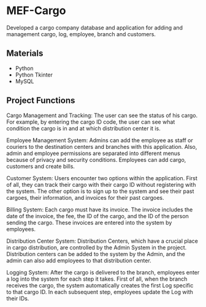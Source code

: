 # MEF-Cargo
Developed a cargo company database and application for adding and  management cargo, log, employee, branch and customers.

## Materials

- Python
- Python Tkinter
- MySQL

## Project Functions
Cargo Management and Tracking: The user can see the status of his cargo. For example, by entering the cargo ID code, the user can see what condition the cargo is in and at which distribution center it is.

Employee Management System:  Admins can add the employee as staff or couriers to the destination centers and branches with this application. Also, admin and employee permissions are separated into different menus because of privacy and security conditions.  Employees can add cargo, customers and create bills.

Customer System: Users encounter two options within the application. First of all, they can track their cargo with their cargo ID without registering with the system. The other option is to sign up to the system and see their past cargoes, their information, and invoices for their past cargoes.

Billing System: Each cargo must have its invoice. The invoice includes the date of the invoice, the fee, the ID of the cargo, and the ID of the person sending the cargo. These invoices are entered into the system by employees.

Distribution Center System: Distribution Centers, which have a crucial place in cargo distribution, are controlled by the Admin System in the project. Distribution centers can be added to the system by the Admin, and the admin can also add employees to that distribution center.

Logging System: After the cargo is delivered to the branch, employees enter a log into the system for each step it takes. First of all, when the branch receives the cargo, the system automatically creates the first Log specific to that cargo ID. In each subsequent step, employees update the Log with their IDs.


